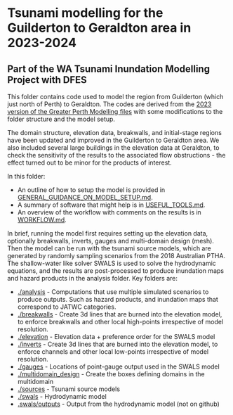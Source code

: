 # Tsunami modelling for the Guilderton to Geraldton area in 2023-2024

## Part of the WA Tsunami Inundation Modelling Project with DFES

This folder contains code used to model the region from Guilderton (which just north of Perth) to Geraldton. The codes are derived from the [2023 version of the Greater Perth Modelling files](../greater_perth_revised2023/) with some modifications to the folder structure and the model setup. 

The domain structure, elevation data, breakwalls, and initial-stage regions have been updated and improved in the Guilderton to Geraldton area. We also included several large buildings in the elevation data at Geraldton, to check the sensitivity of the results to the associated flow obstructions - the effect turned out to be minor for the products of interest.  

In this folder:
- An outline of how to setup the model is provided in [GENERAL_GUIDANCE_ON_MODEL_SETUP.md](GENERAL_GUIDANCE_ON_MODEL_SETUP.md).
- A summary of software that might help is in [USEFUL_TOOLS.md](USEFUL_TOOLS.md).
- An overview of the workflow with comments on the results is in [WORKFLOW.md](WORKFLOW.md).

In brief, running the model first requires setting up the elevation data, optionally breakwalls, inverts, gauges and multi-domain design (mesh). Then the model can be run with the tsunami source models, which are generated by randomly sampling scenarios from the 2018 Australian PTHA. The shallow-water like solver SWALS is used to solve the hydrodynamic equations, and the results are post-processed to produce inundation maps and hazard products in the analysis folder.
Key folders are:

* [./analysis](./analysis) - Computations that use multiple simulated scenarios to produce outputs. Such as hazard products, and inundation maps that correspond to JATWC categories.
* [./breakwalls](./breakwalls) - Create 3d lines that are burned into the elevation model, to enforce breakwalls and other local high-points irrespective of model resolution.
* [./elevation](./elevation) - Elevation data + preference order for the SWALS model
* [./inverts](./inverts) - Create 3d lines that are burned into the elevation model, to enforce channels and other local low-points irrespective of model resolution.
* [./gauges](./gauges) - Locations of point-gauge output used in the SWALS model
* [./multidomain_design](./multidomain_design) - Create the boxes defining domains in the multidomain
* [./sources](./sources) - Tsunami source models
* [./swals](./swals) - Hydrodynamic model
* [.swals/outputs](./swals/outputs) - Output from the hydrodynamic model (not on github)
